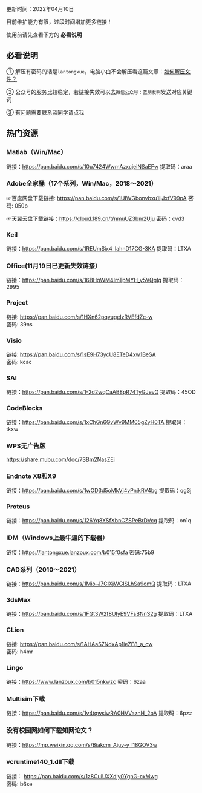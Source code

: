更新时间：2022年04月10日

目前维护能力有限，过段时间增加更多链接！

使用前请先查看下方的 **必看说明**


## 必看说明

① 解压有密码的话是`lantongxue`，电脑小白不会解压看这篇文章：[如何解压文件？](https://mp.weixin.qq.com/s/WwFchRA_4f9QwDLr5f-dxA)

② 公众号的服务比较稳定，若链接失效可以去`微信公众号：蓝朋友啊`发送对应关键词

③ [有问题需要联系蓝同学请点我](https://mp.weixin.qq.com/s/Hd1lvgsTKd9q12zsq9mGiA)

## 热门资源

### Matlab（Win/Mac）

链接：https://pan.baidu.com/s/10u7424WwmAzxcjeiNSaEFw 
提取码：araa

### Adobe全家桶（17个系列，Win/Mac，2018～2021）

☞百度网盘下载链接: https://pan.baidu.com/s/1UIWGbonvbxu1ljJxfV99pA
密码: 050p

☞天翼云盘下载链接：https://cloud.189.cn/t/nmuUZ3bm2Uju 
密码：cvd3

### Keil

链接：https://pan.baidu.com/s/1REUmSix4_IahnD17CG-3KA 
提取码：LTXA

### Office(11月19日已更新失效链接）

链接：https://pan.baidu.com/s/16BHqWM4ImTpMYH_y5VQgIg 
提取码：2995

### Project

链接: https://pan.baidu.com/s/1HXn62pqyugeIzRVEfdZc-w  
密码: 39ns

### Visio

链接: https://pan.baidu.com/s/1sE9H73ycU8ETeD4xw1BeSA  
密码: kcac

### SAI

链接：https://pan.baidu.com/s/1-2d2wqCaAB8pR74TyGJevQ 
提取码：45OD

### CodeBlocks

链接：https://pan.baidu.com/s/1xChGn6GvWv9MM05gZyH0TA 
提取码：tkxw

### WPS无广告版

https://share.mubu.com/doc/7SBm2NasZEi

### Endnote X8和X9

链接：https://pan.baidu.com/s/1wOD3d5oMkVj4vPnjkRV4bg 
提取码：qg3j

### Proteus

链接：https://pan.baidu.com/s/126Yq8XSfXbnCZSPeBrDVcg 
提取码：on1q 

### IDM（Windows上最牛逼的下载器）

链接：https://lantongxue.lanzoux.com/b015f0sfa 
密码:75b9

### CAD系列（2010～2021）

链接：https://pan.baidu.com/s/1Mio-J7CIXjWGISLhSa9omQ 
提取码：LTXA

### 3dsMax

链接：https://pan.baidu.com/s/1FGt3W2f8UIyE9VFsBNnS2g 
提取码：LTXA 

### CLion

链接: https://pan.baidu.com/s/1AHAaS7NdxAp1ieZE8_a_cw  
密码: h4mr

### Lingo

链接：https://www.lanzoux.com/b015nkwzc
密码：6zaa

### Multisim下载

链接：https://pan.baidu.com/s/1v4tqwsiwRA0HVVaznH_2bA 
提取码：6pzz

### 没有校园网如何下载知网论文？

链接：https://mp.weixin.qq.com/s/Biakcm_Ajuy-y_l18GOV3w

### vcruntime140_1.dll下载

链接： https://pan.baidu.com/s/1z8CuiUXXdjy0YgnG-cxMwg  
密码: b6se
